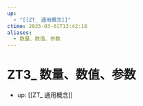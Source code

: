 ```yaml
---
up:
  - "[[ZT_ 通用概念]]"
ctime: 2025-03-01T12:42:18
aliases:
  - 数量、数值、参数
---
```


# ZT3_ 数量、数值、参数

- up: [[ZT_ 通用概念]]
